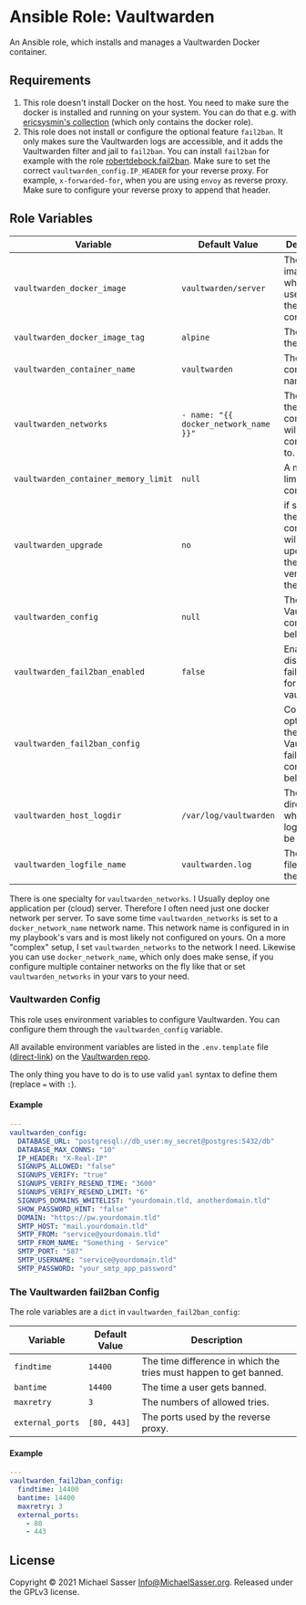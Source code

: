 # Ansible Role: Vaultwarden

An Ansible role, which installs and manages a Vaultwarden Docker container.

## Requirements

1. This role doesn't install Docker on the host. You need to make sure the
   docker is installed and running on your system. You can do that e.g. with
   [ericsysmin's collection](https://galaxy.ansible.com/ericsysmin/docker)
   (which only contains the docker role).
2. This role does not install or configure the optional feature `fail2ban`. It
   only makes sure the Vaultwarden logs are accessible, and it adds the
   Vaultwarden filter and jail to `fail2ban`. You can install `fail2ban` for
   example with the role
   [robertdebock.fail2ban](https://github.com/robertdebock/ansible-role-fail2ban).
   Make sure to set the correct `vaultwarden_config.IP_HEADER` for your reverse
   proxy. For example, `x-forwarded-for`, when you are using `envoy` as reverse
   proxy. Make sure to configure your reverse proxy to append that header.

## Role Variables

| Variable                             | Default Value                         | Description                                                                       |
| ------------------------------------ | ------------------------------------- | --------------------------------------------------------------------------------- |
| `vaultwarden_docker_image`           | `vaultwarden/server`                  | The docker image, which is used to pull the container.                            |
| `vaultwarden_docker_image_tag`       | `alpine`                              | The tag of the image.                                                             |
| `vaultwarden_container_name`         | `vaultwarden`                         | The container name.                                                               |
| `vaultwarden_networks`               | `- name: "{{ docker_network_name }}"` | The network the container will be connected to.                                   |
| `vaultwarden_container_memory_limit` | `null`                                | A memory limit for the container                                                  |
| `vaultwarden_upgrade`                | `no`                                  | if set to `yes` the container will be updated to the latest version (of the tag). |
| `vaultwarden_config`                 | `null`                                | The Vaultwarden config (see below)                                                |
| `vaultwarden_fail2ban_enabled`       | `false`                               | Enable or disable the fail2ban jail for vaultwarden.                              |
| `vaultwarden_fail2ban_config`        |                                       | Config options for the Vaultwarden fail2ban config (see below).                   |
| `vaultwarden_host_logdir`            | `/var/log/vaultwarden`                | The directory, where the logfile will be stored in.                               |
| `vaultwarden_logfile_name`           | `vaultwarden.log`                     | The filename of the logfile.                                                      |

There is one specialty for `vaultwarden_networks`. I Usually deploy one
application per (cloud) server. Therefore I often need just one docker network
per server. To save some time `vaultwarden_networks` is set to a
`docker_network_name` network name. This network name is configured in in my
playbook's vars and is most likely not configured on yours. On a more "complex"
setup, I set `vaultwarden_networks` to the network I need. Likewise you can use
`docker_network_name`, which only does make sense, if you configure multiple
container networks on the fly like that or set `vaultwarden_networks` in your
vars to your need.

### Vaultwarden Config

This role uses environment variables to configure Vaultwarden. You can configure
them through the `vaultwarden_config` variable.

All available environment variables are listed in the `.env.template` file
([direct-link](https://raw.githubusercontent.com/dani-garcia/vaultwarden/main/.env.template))
on the
[Vaultwarden repo](https://raw.githubusercontent.com/dani-garcia/vaultwarden).

The only thing you have to do is to use valid `yaml` syntax to define them
(replace `=` with `:`).

#### Example

```yaml
---
vaultwarden_config:
  DATABASE_URL: "postgresql://db_user:my_secret@postgres:5432/db"
  DATABASE_MAX_CONNS: "10"
  IP_HEADER: "X-Real-IP"
  SIGNUPS_ALLOWED: "false"
  SIGNUPS_VERIFY: "true"
  SIGNUPS_VERIFY_RESEND_TIME: "3600"
  SIGNUPS_VERIFY_RESEND_LIMIT: "6"
  SIGNUPS_DOMAINS_WHITELIST: "yourdomain.tld, anotherdomain.tld"
  SHOW_PASSWORD_HINT: "false"
  DOMAIN: "https://pw.yourdomain.tld"
  SMTP_HOST: "mail.yourdomain.tld"
  SMTP_FROM: "service@yourdomain.tld"
  SMTP_FROM_NAME: "Something - Service"
  SMTP_PORT: "587"
  SMTP_USERNAME: "service@yourdomain.tld"
  SMTP_PASSWORD: "your_smtp_app_password"
```

### The Vaultwarden fail2ban Config

The role variables are a `dict` in `vaultwarden_fail2ban_config`:

| Variable         | Default Value | Description                                                       |
| ---------------- | ------------- | ----------------------------------------------------------------- |
| `findtime`       | `14400`       | The time difference in which the tries must happen to get banned. |
| `bantime`        | `14400`       | The time a user gets banned.                                      |
| `maxretry`       | `3`           | The numbers of allowed tries.                                     |
| `external_ports` | `[80, 443]`   | The ports used by the reverse proxy.                              |

#### Example

```yaml
---
vaultwarden_fail2ban_config:
  findtime: 14400
  bantime: 14400
  maxretry: 3
  external_ports:
    - 80
    - 443
```

## License

Copyright &copy; 2021 Michael Sasser <Info@MichaelSasser.org>. Released under
the GPLv3 license.
